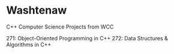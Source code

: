 # Washtenaw
C++ Computer Science Projects from WCC

271: Object-Oriented Programming in C++
272: Data Structures & Algorithms in C++
